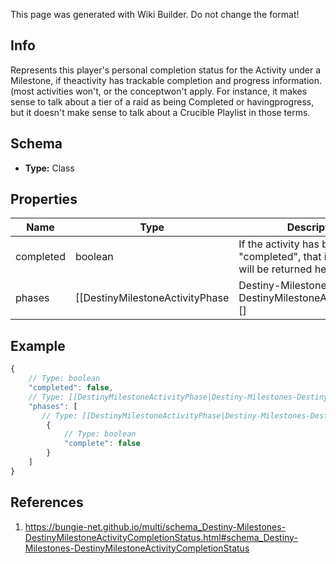 <span class="wiki-builder">This page was generated with Wiki Builder. Do not change the format!</span>

## Info
Represents this player's personal completion status for the Activity under a Milestone, if theactivity has trackable completion and progress information. (most activities won't, or the conceptwon't apply.  For instance, it makes sense to talk about a tier of a raid as being Completed or havingprogress, but it doesn't make sense to talk about a Crucible Playlist in those terms.

## Schema
* **Type:** Class

## Properties
Name | Type | Description
---- | ---- | -----------
completed | boolean | If the activity has been &quot;completed&quot;, that information will be returned here.
phases | [[DestinyMilestoneActivityPhase|Destiny-Milestones-DestinyMilestoneActivityPhase]][] | If the Activity has discrete &quot;phases&quot; that we can track, that info will be here.  Otherwise,this value will be NULL.Note that this is a list and not a dictionary: the order implies the ascending order of phasesor progression in this activity.

## Example
```javascript
{
    // Type: boolean
    "completed": false,
    // Type: [[DestinyMilestoneActivityPhase|Destiny-Milestones-DestinyMilestoneActivityPhase]][]
    "phases": [
       // Type: [[DestinyMilestoneActivityPhase|Destiny-Milestones-DestinyMilestoneActivityPhase]]
        {
            // Type: boolean
            "complete": false
        }
    ]
}

```

## References
1. https://bungie-net.github.io/multi/schema_Destiny-Milestones-DestinyMilestoneActivityCompletionStatus.html#schema_Destiny-Milestones-DestinyMilestoneActivityCompletionStatus
